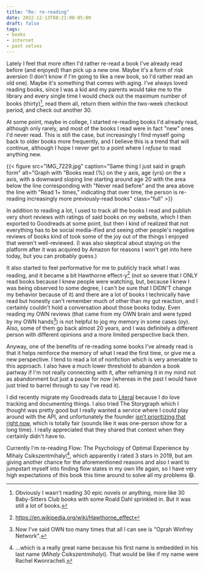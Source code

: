 ```yaml
---
title: "Re: re-reading"
date: 2022-12-13T08:21:08-05:00
draft: false
tags: 
- books
- internet
- past selves
---
```


Lately I feel that more often I'd rather re-read a book I've already read before (and enjoyed) than pick up a new one. Maybe it's a form of risk aversion (I don't know if I'm going to like a new book, so I'd rather read an old one). Maybe it's something that comes with aging. I've always loved reading books, since I was a kid and my parents would take me to the library and every single time I would check out the maximum number of books (thirty)[^1], read them all, return them within the two-week checkout period, and check out another 30.

At some point, maybe in college, I started re-reading books I'd already read, although only rarely, and most of the books I read were in fact "new" ones I'd never read. This is still the case, but increasingly I find myself going back to older books more frequently, and I believe this is a trend that will continue, although I hope I never get to a point where I _refuse_ to read anything new. 

{{< figure src="IMG_7229.jpg" caption="Same thing I just said in graph form" alt="Graph with \"Books read (%) on the y axis, age (yrs) on the x axis, with a downward sloping line starting around age 20 with the area below the line corresponding with \"Never read before\" and the area above the line with \"Read 1+ times,\" indicating that over time, the person is re-reading increasingly more previously-read books" class="full" >}}

In addition to reading a lot, I used to track all the books I read and publish very short reviews with ratings of said books on my website, which I then exported to Goodreads at some point, but then I kind of realized that not everything has to be social media-ified and seeing other people's negative reviews of books kind of took some of the joy out of the things I enjoyed that weren't well-reviewed. (I was also skeptical about staying on the platform after it was acquired by Amazon for reasons I won't get into here today, but you can probably guess.)

It also started to feel performative for me to publicly track what I was reading, and it became a bit Hawthorne effect-y[^2] (not so severe that I ONLY read books because I knew people were watching, but, because I knew I was being observed to some degree, I can't be sure that I DIDN'T change my behavior because of it) and there are a lot of books I technically have read but honestly can't remember much of other than my gut reaction, and I certainly couldn't hold a conversation about those books today. Even reading my OWN reviews (that came from my OWN brain and were typed by my OWN hands[^3]) is not helpful to jog my memory in some cases (oy). Also, some of them go back almost 20 years, and I was definitely a different person with different opinions and a more limited perspective back then.

Anyway, one of the benefits of re-reading some books I've already read is that it helps reinforce the memory of what I read the first time, or give me a new perspective. I tend to read a lot of nonfiction which is very amenable to this approach. I also have a much lower threshold to abandon a book partway if I'm not really connecting with it, after reframing it in my mind not as abandonment but just a pause for now (whereas in the past I would have just tried to barrel through to say I've read it).

I did recently migrate my Goodreads data to [Literal](https://literal.club/kwon) because I do love tracking and documenting things. I also tried The Storygraph which I thought was pretty good but I really wanted a service where I could play around with the API, and unfortunately the founder [isn't prioritizing that right now](https://roadmap.thestorygraph.com/features/posts/an-api), which is totally fair (sounds like it was one-person show for a long time). I really appreciated that they shared that context when they certainly didn't have to.

Currently I'm re-reading Flow: The Psychology of Optimal Experience by Mihaly Csikszentmihalyi[^4], which apparently I rated 3 stars in 2019, but am giving another chance for the aforementioned reasons and also I want to jumpstart myself into finding flow states in my own life again, so I have very high expectations of this book this time around to solve all my problems 😄.

[^1]: Obviously I wasn't reading 30 epic novels or anything, more like 30 Baby-Sitters Club books with some Roald Dahl sprinkled in. But it was still a lot of books.
[^2]: https://en.wikipedia.org/wiki/Hawthorne_effect
[^3]: Now I've said OWN too many times that all I can see is "Oprah Winfrey Network".
[^4]: ...which is a really great name because his first name is embedded in his last name (*Mihaly* Csikszent*mihaly*i). That would be like if my name were Rachel Kwonracheli. 
